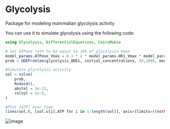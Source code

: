 # Glycolysis

Package for modeling mammalian glycolysis activity

You can use it to simulate glycolysis using the following code:
```julia
using Glycolysis, DifferentialEquations, CairoMakie

# Set ATPase rate to be equal to 10% of glycolysis Vmax
model_params.ATPase_Vmax = 0.1 * 2 * model_params.HK1_Vmax * model_params.HK1_Conc
prob = ODEProblem(glycolysis_ODEs, initial_concentrations, (0,100), model_params)

#Simulate glycolysis activity
sol = solve(
    prob,
    Rodas4(),
    abstol = 1e-12,
    reltol = 1e-5,
)

#Plot [ATP] over time
lines(sol.t, [sol.u[i].ATP for i in 1:length(sol)], axis=(limits=((nothing),(0,10e-3)),))
```
![image](https://user-images.githubusercontent.com/75404066/205253830-57abfa66-d48e-4025-98ad-d3f19980f197.png)

